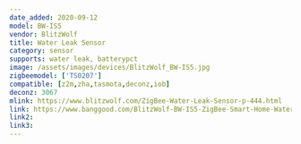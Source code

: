 ```yaml
---
date_added: 2020-09-12
model: BW-IS5
vendor: BlitzWolf
title: Water Leak Sensor
category: sensor
supports: water leak, batterypct
image: /assets/images/devices/BlitzWolf_BW-IS5.jpg
zigbeemodel: ['TS0207']
compatible: [z2m,zha,tasmota,deconz,iob]
deconz: 3067
mlink: https://www.blitzwolf.com/ZigBee-Water-Leak-Sensor-p-444.html
link: https://www.banggood.com/BlitzWolf-BW-IS5-ZigBee-Smart-Home-Water-Leak-Sensor-APP-Remote-Alarm-Detector-p-1604352.html
link2: 
link3: 
---
```

